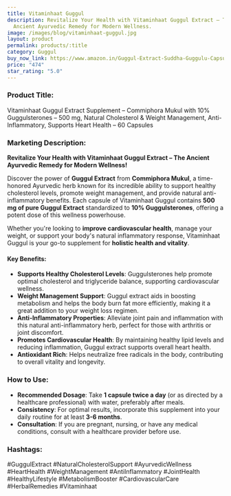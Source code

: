```yaml
---
title: Vitaminhaat Guggul
description: Revitalize Your Health with Vitaminhaat Guggul Extract – The
  Ancient Ayurvedic Remedy for Modern Wellness.
image: /images/blog/vitaminhaat-guggul.jpg
layout: product
permalink: products/:title
category: Guggul
buy_now_link: https://www.amazon.in/Guggul-Extract-Suddha-Guggulu-Capsules/dp/B09CLGVGKL/ref=sr_1_69?crid=274T8B0U72I18&tag=m0150-21
price: "474"
star_rating: "5.0"
---
```

### Product Title:
Vitaminhaat Guggul Extract Supplement – Commiphora Mukul with 10% Guggulsterones – 500 mg, Natural Cholesterol & Weight Management, Anti-Inflammatory, Supports Heart Health – 60 Capsules

### Marketing Description:

**Revitalize Your Health with Vitaminhaat Guggul Extract – The Ancient Ayurvedic Remedy for Modern Wellness!**

Discover the power of **Guggul Extract** from **Commiphora Mukul**, a time-honored Ayurvedic herb known for its incredible ability to support healthy cholesterol levels, promote weight management, and provide natural anti-inflammatory benefits. Each capsule of Vitaminhaat Guggul contains **500 mg of pure Guggul Extract** standardized to **10% Guggulsterones**, offering a potent dose of this wellness powerhouse.

Whether you're looking to **improve cardiovascular health**, manage your weight, or support your body's natural inflammatory response, Vitaminhaat Guggul is your go-to supplement for **holistic health and vitality**. 

#### **Key Benefits:**
- **Supports Healthy Cholesterol Levels**: Guggulsterones help promote optimal cholesterol and triglyceride balance, supporting cardiovascular wellness.
- **Weight Management Support**: Guggul extract aids in boosting metabolism and helps the body burn fat more efficiently, making it a great addition to your weight loss regimen.
- **Anti-Inflammatory Properties**: Alleviate joint pain and inflammation with this natural anti-inflammatory herb, perfect for those with arthritis or joint discomfort.
- **Promotes Cardiovascular Health**: By maintaining healthy lipid levels and reducing inflammation, Guggul extract supports overall heart health.
- **Antioxidant Rich**: Helps neutralize free radicals in the body, contributing to overall vitality and longevity.

### **How to Use:**

- **Recommended Dosage**: Take **1 capsule twice a day** (or as directed by a healthcare professional) with water, preferably after meals.
- **Consistency**: For optimal results, incorporate this supplement into your daily routine for at least **3-6 months**.
- **Consultation**: If you are pregnant, nursing, or have any medical conditions, consult with a healthcare provider before use.

### **Hashtags:**

#GuggulExtract #NaturalCholesterolSupport #AyurvedicWellness #HeartHealth #WeightManagement #AntiInflammatory #JointHealth #HealthyLifestyle #MetabolismBooster #CardiovascularCare #HerbalRemedies #Vitaminhaat
